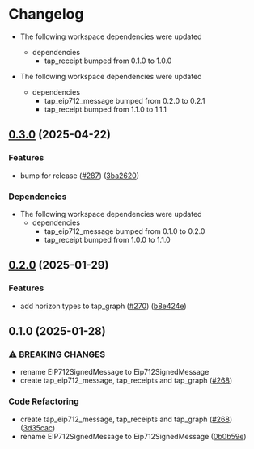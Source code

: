 # Changelog

* The following workspace dependencies were updated
  * dependencies
    * tap_receipt bumped from 0.1.0 to 1.0.0

* The following workspace dependencies were updated
  * dependencies
    * tap_eip712_message bumped from 0.2.0 to 0.2.1
    * tap_receipt bumped from 1.1.0 to 1.1.1

## [0.3.0](https://github.com/semiotic-ai/timeline-aggregation-protocol/compare/tap_graph-v0.2.1...tap_graph-v0.3.0) (2025-04-22)


### Features

* bump for release ([#287](https://github.com/semiotic-ai/timeline-aggregation-protocol/issues/287)) ([3ba2620](https://github.com/semiotic-ai/timeline-aggregation-protocol/commit/3ba262076754e504d45e421ac3b46f4a517a774f))


### Dependencies

* The following workspace dependencies were updated
  * dependencies
    * tap_eip712_message bumped from 0.1.0 to 0.2.0
    * tap_receipt bumped from 1.0.0 to 1.1.0

## [0.2.0](https://github.com/semiotic-ai/timeline-aggregation-protocol/compare/tap_graph-v0.1.0...tap_graph-v0.2.0) (2025-01-29)


### Features

* add horizon types to tap_graph ([#270](https://github.com/semiotic-ai/timeline-aggregation-protocol/issues/270)) ([b8e424e](https://github.com/semiotic-ai/timeline-aggregation-protocol/commit/b8e424e2a177fdf6c6a3a936c5f6450e9d6fc504))

## 0.1.0 (2025-01-28)


### ⚠ BREAKING CHANGES

* rename EIP712SignedMessage to Eip712SignedMessage
* create tap_eip712_message, tap_receipts and tap_graph ([#268](https://github.com/semiotic-ai/timeline-aggregation-protocol/issues/268))

### Code Refactoring

* create tap_eip712_message, tap_receipts and tap_graph ([#268](https://github.com/semiotic-ai/timeline-aggregation-protocol/issues/268)) ([3d35cac](https://github.com/semiotic-ai/timeline-aggregation-protocol/commit/3d35cac73159a89125051b5148a88efc63eb2193))
* rename EIP712SignedMessage to Eip712SignedMessage ([0b0b59e](https://github.com/semiotic-ai/timeline-aggregation-protocol/commit/0b0b59e380c9e2f04da2b28c26ccd0202f15a4a8))
